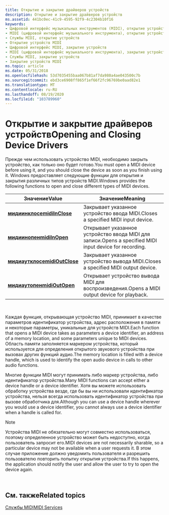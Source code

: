 ```yaml
---
title: Открытие и закрытие драйверов устройств
description: Открытие и закрытие драйверов устройств
ms.assetid: 441bc0ec-41c9-4595-92f9-4c2304b10f16
keywords:
- Цифровой интерфейс музыкальных инструментов (MIDI), открытие устройств
- MIDI (цифровой интерфейс музыкального инструмента), открытие устройств
- Службы MIDI, открытие устройств
- Открытие устройств MIDI
- Цифровой интерфейс MIDI, закрытие устройств
- MIDI (цифровой интерфейс музыкального инструмента), закрытие устройств
- Службы MIDI, закрытие устройств
- Закрытие устройств MIDI
ms.topic: article
ms.date: 05/31/2018
ms.openlocfilehash: 53d7035455baa067b81af7da980a4ae043500c7b
ms.sourcegitcommit: ebd3ce6908ff865f1ef66f2fc96769be0aad82e1
ms.translationtype: MT
ms.contentlocale: ru-RU
ms.lasthandoff: 08/19/2020
ms.locfileid: "103789960"
---
```

# <a name="opening-and-closing-device-drivers"></a><span data-ttu-id="e90ac-111">Открытие и закрытие драйверов устройств</span><span class="sxs-lookup"><span data-stu-id="e90ac-111">Opening and Closing Device Drivers</span></span>

<span data-ttu-id="e90ac-112">Прежде чем использовать устройство MIDI, необходимо закрыть устройство, как только оно будет готово.</span><span class="sxs-lookup"><span data-stu-id="e90ac-112">You must open a MIDI device before using it, and you should close the device as soon as you finish using it.</span></span> <span data-ttu-id="e90ac-113">Windows предоставляет следующие функции для открытия и закрытия различных типов устройств MIDI.</span><span class="sxs-lookup"><span data-stu-id="e90ac-113">Windows provides the following functions to open and close different types of MIDI devices.</span></span>



| <span data-ttu-id="e90ac-114">Значение</span><span class="sxs-lookup"><span data-stu-id="e90ac-114">Value</span></span>                                | <span data-ttu-id="e90ac-115">Значение</span><span class="sxs-lookup"><span data-stu-id="e90ac-115">Meaning</span></span>                                            |
|--------------------------------------|----------------------------------------------------|
| [<span data-ttu-id="e90ac-116">**мидиинклосе**</span><span class="sxs-lookup"><span data-stu-id="e90ac-116">**midiInClose**</span></span>](/windows/win32/api/mmeapi/nf-mmeapi-midiinclose)   | <span data-ttu-id="e90ac-117">Закрывает указанное устройство ввода MIDI.</span><span class="sxs-lookup"><span data-stu-id="e90ac-117">Closes a specified MIDI input device.</span></span>              |
| [<span data-ttu-id="e90ac-118">**мидиинопен**</span><span class="sxs-lookup"><span data-stu-id="e90ac-118">**midiInOpen**</span></span>](/windows/win32/api/mmeapi/nf-mmeapi-midiinopen)     | <span data-ttu-id="e90ac-119">Открывает указанное устройство ввода MIDI для записи.</span><span class="sxs-lookup"><span data-stu-id="e90ac-119">Opens a specified MIDI input device for recording.</span></span> |
| [<span data-ttu-id="e90ac-120">**мидиаутклосе**</span><span class="sxs-lookup"><span data-stu-id="e90ac-120">**midiOutClose**</span></span>](/windows/win32/api/mmeapi/nf-mmeapi-midioutclose) | <span data-ttu-id="e90ac-121">Закрывает указанное устройство вывода MIDI.</span><span class="sxs-lookup"><span data-stu-id="e90ac-121">Closes a specified MIDI output device.</span></span>             |
| [<span data-ttu-id="e90ac-122">**мидиаутопен**</span><span class="sxs-lookup"><span data-stu-id="e90ac-122">**midiOutOpen**</span></span>](/windows/win32/api/mmeapi/nf-mmeapi-midioutopen)   | <span data-ttu-id="e90ac-123">Открывает устройство вывода MIDI для воспроизведения.</span><span class="sxs-lookup"><span data-stu-id="e90ac-123">Opens a MIDI output device for playback.</span></span>           |



 

<span data-ttu-id="e90ac-124">Каждая функция, открывающая устройство MIDI, принимает в качестве параметров идентификатор устройства, адрес расположения в памяти и некоторые параметры, уникальные для устройств MIDI.</span><span class="sxs-lookup"><span data-stu-id="e90ac-124">Each function that opens a MIDI device takes as parameters a device identifier, an address of a memory location, and some parameters unique to MIDI devices.</span></span> <span data-ttu-id="e90ac-125">Область памяти заполняется маркером устройства, который используется для определения открытого звукового устройства при вызовах других функций аудио.</span><span class="sxs-lookup"><span data-stu-id="e90ac-125">The memory location is filled with a device handle, which is used to identify the open audio device in calls to other audio functions.</span></span>

<span data-ttu-id="e90ac-126">Многие функции MIDI могут принимать либо маркер устройства, либо идентификатор устройства.</span><span class="sxs-lookup"><span data-stu-id="e90ac-126">Many MIDI functions can accept either a device handle or a device identifier.</span></span> <span data-ttu-id="e90ac-127">Хотя вы можете использовать обработку устройства везде, где бы вы ни использовали идентификатор устройства, нельзя всегда использовать идентификатор устройства при вызове обработчика для.</span><span class="sxs-lookup"><span data-stu-id="e90ac-127">Although you can use a device handle wherever you would use a device identifier, you cannot always use a device identifier when a handle is called for.</span></span>

> [!Note]  
> <span data-ttu-id="e90ac-128">Устройства MIDI не обязательно могут совместно использоваться, поэтому определенное устройство может быть недоступно, когда пользователь запросит его.</span><span class="sxs-lookup"><span data-stu-id="e90ac-128">MIDI devices are not necessarily sharable, so a particular device may not be available when a user requests it.</span></span> <span data-ttu-id="e90ac-129">В этом случае приложение должно уведомить пользователя и разрешить пользователю повторить попытку открытия устройства.</span><span class="sxs-lookup"><span data-stu-id="e90ac-129">If this happens, the application should notify the user and allow the user to try to open the device again.</span></span>

 

## <a name="related-topics"></a><span data-ttu-id="e90ac-130">См. также</span><span class="sxs-lookup"><span data-stu-id="e90ac-130">Related topics</span></span>

<dl> <dt>

[<span data-ttu-id="e90ac-131">Службы MIDI</span><span class="sxs-lookup"><span data-stu-id="e90ac-131">MIDI Services</span></span>](midi-services.md)
</dt> </dl>

 

 